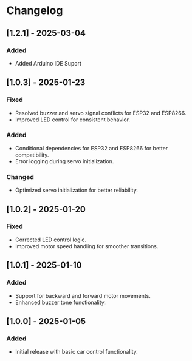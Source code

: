 # Changelog

## [1.2.1] - 2025-03-04
### Added
- Added Arduino IDE Suport

## [1.0.3] - 2025-01-23
### Fixed
- Resolved buzzer and servo signal conflicts for ESP32 and ESP8266.
- Improved LED control for consistent behavior.

### Added
- Conditional dependencies for ESP32 and ESP8266 for better compatibility.
- Error logging during servo initialization.

### Changed
- Optimized servo initialization for better reliability.

## [1.0.2] - 2025-01-20
### Fixed
- Corrected LED control logic.
- Improved motor speed handling for smoother transitions.

## [1.0.1] - 2025-01-10
### Added
- Support for backward and forward motor movements.
- Enhanced buzzer tone functionality.

## [1.0.0] - 2025-01-05
### Added
- Initial release with basic car control functionality.
